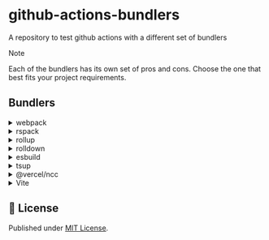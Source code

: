 # github-actions-bundlers

A repository to test github actions with a different set of bundlers

> [!NOTE]
> Each of the bundlers has its own set of pros and cons. Choose the one that best fits your project requirements.

## Bundlers

<details>
<summary>webpack</summary>

[webpack](https://webpack.js.org/) is a powerful and highly configurable module bundler for JavaScript applications. It can handle a wide variety of assets beyond JavaScript, making it popular for complex web applications.

### Pros

- Highly configurable
- Large plugin ecosystem
- Supports code splitting and dynamic imports

### Cons

- Can be complex to configure
- Slower build times for large projects

</details>

<details>
<summary>rspack</summary>

[rspack](https://rspack.dev) is a fast Rust-based JavaScript bundler, designed as a drop-in replacement for Webpack. It aims to provide Webpack-compatible features with significantly improved build performance.

### Pros

- Webpack-compatible API
- Faster build times
- Written in Rust for performance

### Cons

- Relatively new, ecosystem still growing
- May lack some advanced webpack features

</details>

<details>
<summary>rollup</summary>

[rollup](https://rollupjs.org) is a module bundler for JavaScript that excels at creating efficient, tree-shaken bundles. It's particularly well-suited for libraries and applications using ES modules.

### Pros

- Excellent for libraries and smaller projects
- Produces smaller bundle sizes
- Tree-shaking out of the box

### Cons

- Less suitable for large applications
- Fewer built-in features compared to webpack

</details>

<details>
<summary>rolldown</summary>

[rolldown](https://rolldown.rs) is a Rust-based JavaScript bundler that aims to have a Rollup compatible API. It leverages Rust's performance to deliver fast build times and efficient bundling for modern web projects.

### Pros

- Aims to be a drop-in replacement for Rollup
- Written in Rust for performance

### Cons

- Very new, may lack stability
- Limited ecosystem compared to established bundlers

</details>

<details>
<summary>esbuild</summary>

[esbuild](https://esbuild.github.io) is an extremely fast JavaScript bundler and minifier written in Go. It prioritizes speed and simplicity, offering quick build times for modern web projects.

### Pros

- Extremely fast build times
- Simple configuration
- Can be used as a library or standalone tool

### Cons

- Fewer features compared to traditional bundlers
- Limited plugin ecosystem

</details>

<details>
<summary>tsup</summary>

[tsup](https://github.com/egoist/tsup) is a zero-config TypeScript bundler designed for simplicity and speed. It can quickly bundle TypeScript projects into various output formats, handling both CommonJS and ES modules with minimal configuration required.

### Pros

- Built on top of esbuild for speed
- Zero-config TypeScript support
- Good for npm packages

### Cons

- Less flexible than lower-level tools
- May not suit complex application needs

</details>

<details>
<summary>@vercel/ncc</summary>

[@vercel/ncc](https://github.com/vercel/ncc) is a command-line tool that compiles a Node.js project into a single file, bundling all its dependencies. It simplifies deployment by creating a compact, self-contained executable that doesn't require separate node_modules.

### Pros

- Compiles Node.js projects into a single file
- Includes dependencies
- Optimized for serverless deployments

### Cons

- Limited to Node.js projects
- May not be suitable for browser-based applications

</details>

<details>
<summary>Vite</summary>

[Vite](https://vitejs.dev) is a fast, modern build tool for web development that leverages native ES modules for quick server start and instant hot module replacement. It supports multiple frameworks, optimizes production builds, and offers features like TypeScript and CSS pre-processing out of the box.

### Pros

- Extremely fast development server
- Uses Rollup for production builds
- Great out-of-the-box experience

### Cons

- Primarily designed for web applications, less suitable for libraries
- May require additional configuration for complex projects
</details>

## 📄 License

Published under [MIT License](./LICENSE).

